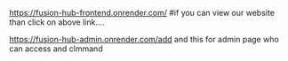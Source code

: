 https://fusion-hub-frontend.onrender.com/
#if you can view our website than click on above link....

https://fusion-hub-admin.onrender.com/add
and this for admin page who can access and clmmand
